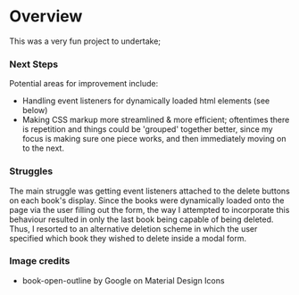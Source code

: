 # Overview
This was a very fun project to undertake; 

### Next Steps
Potential areas for improvement include:
- Handling event listeners for dynamically loaded html elements (see below)
- Making CSS markup more streamlined & more efficient; oftentimes there is repetition and things could be 'grouped' together better, since my focus is making sure one piece works, and then immediately moving on to the next.

### Struggles
The main struggle was getting event listeners attached to the delete buttons on each book's display. Since the books were 
dynamically loaded onto the page via the user filling out the form, the way I attempted to incorporate this behaviour resulted in only the last book being capable of being deleted. Thus, I resorted to an alternative deletion scheme in which the user specified which book they wished to delete inside a modal form.

### Image credits
- book-open-outline by Google on Material Design Icons